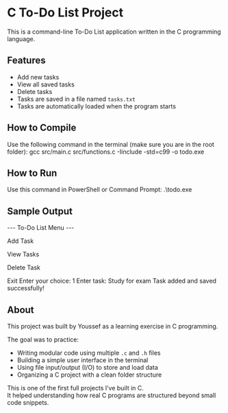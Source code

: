 # C To-Do List Project

This is a command-line To-Do List application written in the C programming language.  

## Features

- Add new tasks
- View all saved tasks
- Delete tasks
- Tasks are saved in a file named `tasks.txt`
- Tasks are automatically loaded when the program starts

## How to Compile

Use the following command in the terminal (make sure you are in the root folder):
gcc src/main.c src/functions.c -Iinclude -std=c99 -o todo.exe

## How to Run

Use this command in PowerShell or Command Prompt:
.\todo.exe

## Sample Output

--- To-Do List Menu ---

Add Task

View Tasks

Delete Task

Exit
Enter your choice: 1
Enter task: Study for exam
Task added and saved successfully!

## About

This project was built by Youssef as a learning exercise in C programming.  

The goal was to practice:
- Writing modular code using multiple `.c` and `.h` files
- Building a simple user interface in the terminal
- Using file input/output (I/O) to store and load data
- Organizing a C project with a clean folder structure

This is one of the first full projects I’ve built in C.  
It helped understanding how real C programs are structured beyond small code snippets.
